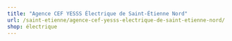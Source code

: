 ```yaml
---
title: "Agence CEF YESSS Électrique de Saint-Étienne Nord"
url: /saint-etienne/agence-cef-yesss-electrique-de-saint-etienne-nord/
shop: électrique
---
```

